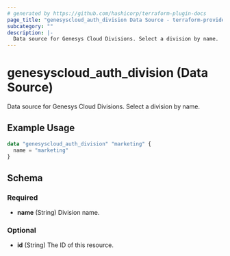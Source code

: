 ```yaml
---
# generated by https://github.com/hashicorp/terraform-plugin-docs
page_title: "genesyscloud_auth_division Data Source - terraform-provider-genesyscloud"
subcategory: ""
description: |-
  Data source for Genesys Cloud Divisions. Select a division by name.
---
```


# genesyscloud_auth_division (Data Source)

Data source for Genesys Cloud Divisions. Select a division by name.

## Example Usage

```terraform
data "genesyscloud_auth_division" "marketing" {
  name = "marketing"
}
```

<!-- schema generated by tfplugindocs -->
## Schema

### Required

- **name** (String) Division name.

### Optional

- **id** (String) The ID of this resource.


